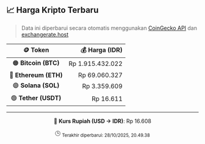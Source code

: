 

<!-- HARGA_KRIPTO -->
## 📈 Harga Kripto Terbaru

> Data ini diperbarui secara otomatis menggunakan [CoinGecko API](https://www.coingecko.com/) dan [exchangerate.host](https://exchangerate.host/)

<div align="center">

| 🪙 Token | 💰 Harga (IDR) |
|:------:|---------------:|
| 🟠 **Bitcoin (BTC)**   | Rp 1.915.432.022 |
| 🔵 **Ethereum (ETH)**  | Rp 69.060.327 |
| 🟣 **Solana (SOL)**    | Rp 3.359.609 |
| 🟢 **Tether (USDT)**   | Rp 16.611 |

---

💱 **Kurs Rupiah (USD → IDR)**: Rp 16.608

🕒 <sub>Terakhir diperbarui: 28/10/2025, 20.49.38</sub>

</div>
<!-- /HARGA_KRIPTO -->